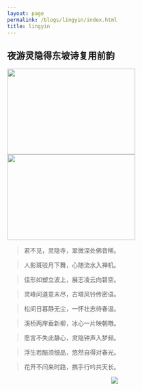 ```yaml
---
layout: page
permalink: /blogs/lingyin/index.html
title: lingyin
---
```


## 夜游灵隐得东坡诗复用前韵


<!-- <center>
<img src = "http://apollohong.github.io/images/lingyin2.jpg">
</center>

<center>
<img src = "http://apollohong.github.io/images/lingyin3.jpg">
</center> -->

<div class="second">
  <img src="http://apollohong.github.io/images/lingyin3.jpg" width="300" height="200">
  <img src="http://apollohong.github.io/images/lingyin2.jpg" width="300" height="200">
</div>


> 君不见，灵隐寺，翠微深处佛音稀。

> 人影斑驳月下舞，心随流水入禅机。

> 佳形如塑立波上，展志凌云向碧空。

> 灵峰问道意未尽，古塔风铃传密语。

> 松间日暮静无尘，一怀壮志待春温。

> 溪桥两岸垂新柳，冰心一片映朝暾。

> 愿言不失此静心，灵隐钟声入梦频。 

> 浮生若醅须细品，悠然自得对春光。 

> 花开不问来时路，携手行吟共天长。


<center>
<img src = "http://apollohong.github.io/images/lingyin1.jpg">
</center>



<!-- **Many bodybuilders, who pursue both physical and artistic excellence, follow the tragic path of Icarus and ruin themselves by flying too close to the sun. In the real world, there are also people who are trapped in the nostalgia of their childhood, people who lose their vitality in their prime, and people who dwell in remorse for their whole life.** -->

